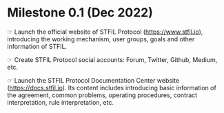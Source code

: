 
# Milestone 0.1 (Dec 2022)

☞ Launch the official website of STFIL Protocol (https://www.stfil.io), introducing the working mechanism, user groups, goals and other information of STFIL.

☞ Create STFIL Protocol social accounts: Forum, Twitter, Github, Medium, etc.

☞ Launch the STFIL Protocol Documentation Center website (https://docs.stfil.io). Its content includes introducing basic information of the agreement, common problems, operating procedures, contract interpretation, rule interpretation, etc.
